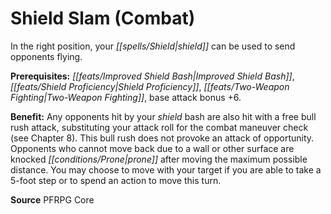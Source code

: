 ﻿---
cssclass: [feats]

---
# Shield Slam (Combat)

In the right position, your _[[spells/Shield|shield]]_ can be used to send opponents flying.

**Prerequisites:** _[[feats/Improved _Shield_ Bash|Improved _Shield_ Bash]]_, _[[feats/Shield Proficiency|Shield Proficiency]]_, _[[feats/Two-Weapon Fighting|Two-Weapon Fighting]]_, base attack bonus +6.

**Benefit:** Any opponents hit by your _shield_ bash are also hit with a free bull rush attack, substituting your attack roll for the combat maneuver check (see Chapter 8). This bull rush does not provoke an attack of opportunity. Opponents who cannot move back due to a wall or other surface are knocked _[[conditions/Prone|prone]]_ after moving the maximum possible distance. You may choose to move with your target if you are able to take a 5-foot step or to spend an action to move this turn.

**Source** PFRPG Core